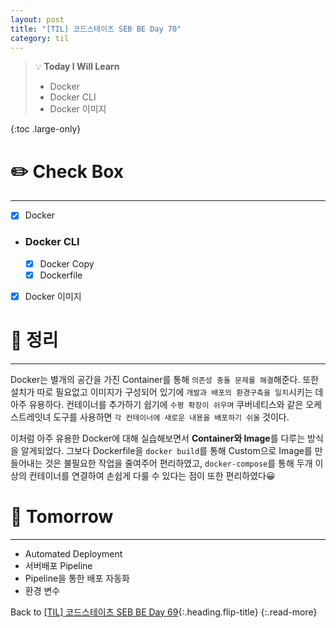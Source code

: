 ```yaml
---
layout: post
title: "[TIL] 코드스테이츠 SEB BE Day 70"
category: til
---
```

> 💡 **Today I Will Learn**
>
> * Docker
> * Docker CLI
> * Docker 이미지

{:toc .large-only}

# ✏️ Check Box
***

* [x] <label>Docker</label>

* ### Docker CLI
  * [x] <label>Docker Copy</label>
  * [x] <label>Dockerfile</label>
  
* [x] <label>Docker 이미지</label>

# 📌 정리
***

Docker는 별개의 공간을 가진 Container를 통해 `의존성 충돌 문제를 해결`해준다. 또한 설치가 따로 필요없고 이미지가 구성되어 있기에 `개발과 배포의 환경구축을 일치`시키는 데 아주 유용하다. 컨테이너를 추가하기 쉽기에 `수평 확장이 쉬우며` 쿠버네티스와 같은 오케스트레잇녀 도구를 사용하면 `각 컨테이너에 새로운 내용을 배포하기 쉬울` 것이다.

이처럼 아주 유용한 Docker에 대해 실습해보면서 **Container와 Image**를 다루는 방식을 알게되었다. 그보다 Dockerfile을 `docker build`를 통해 Custom으로 Image를 만들어내는 것은 불필요한 작업을 줄여주어 편리하였고, `docker-compose`를 통해 두개 이상의 컨테이너를 연결하여 손쉽게 다룰 수 있다는 점이 또한 편리하였다😀

# 🎯 Tomorrow
***

* Automated Deployment
* 서버배포 Pipeline
* Pipeline을 통한 배포 자동화
* 환경 변수

Back to [[TIL] 코드스테이츠 SEB BE Day 69](220803-til){:.heading.flip-title}
{:.read-more}